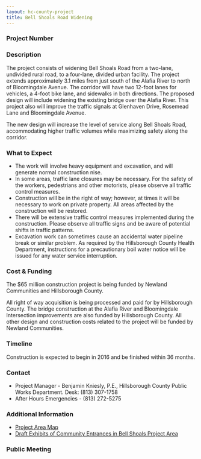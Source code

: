 ```yaml
---
layout: hc-county-project
title: Bell Shoals Road Widening
---
```


### Project Number

### Description

The project consists of widening Bell Shoals Road from a two-lane, undivided rural road, to a four-lane, divided urban facility. The project extends approximately 3.1 miles from just south of the Alafia River to north of Bloomingdale Avenue. The corridor will have two 12-foot lanes for vehicles, a 4-foot bike lane, and sidewalks in both directions. The proposed design will include widening the existing bridge over the Alafia River. This project also will improve the traffic signals at Glenhaven Drive, Rosemead Lane and Bloomingdale Avenue.

The new design will increase the level of service along Bell Shoals Road, accommodating higher traffic volumes while maximizing safety along the corridor.

### What to Expect

* The work will involve heavy equipment and excavation, and will generate normal construction nise.
* In some areas, traffic lane closures may be necessary. For the safety of the workers, pedestrians and other motorists, please observe all traffic control measures.
* Construction will be in the right of way; however, at times it will be necessary to work on private property. All areas affected by the construction will be restored.
* There will be extensive traffic control measures implemented during the construction. Please observe all traffic signs and be aware of potential shifts in traffic patterns.
* Excavation work can sometimes cause an accidental water pipeline break or similar problem. As required by the Hillsborough County Health Department, instructions for a precautionary boil water notice will be issued for any water service interruption.

### Cost & Funding

The $65 million construction project is being funded by Newland Communities and Hillsborough County.

All right of way acquisition is being processed and paid for by Hillsborough County. The bridge construction at the Alafia River and Bloomingdale Intersection improvements are also funded by Hillsborough County. All other design and construction costs related to the project will be funded by Newland Communities.

### Timeline

Construction is expected to begin in 2016 and be finished within 36 months.

### Contact

* Project Manager - Benjamin Kniesly, P.E., Hillsborough County Public Works Department. Desk: (813) 307-1758
* After Hours Emergencies - (813) 272-5275

### Additional Information

* [Project Area Map](http://www.hillsboroughcounty.org/DocumentCenter/View/14975)
* [Draft Exhibits of Community Entrances in Bell Shoals Project Area](http://www.hillsboroughcounty.org/DocumentCenter/View/14971)

### Public Meeting
